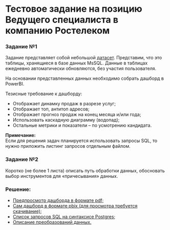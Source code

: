 # Тестовое задание на позицию Ведущего специалиста в компанию Ростелеком

### Задание №1
Задание представляет собой небольшой [датасет](https://github.com/A-Somnambula/Data-Analytics/blob/main/Projects/Test_Task_Rostelecom/tech_task.xlsx). Представим, что это таблицы, хранящиеся в базе данных MsSQL. Данные в таблицах ежедневно автоматически обновляются, без участия пользователя.

На основании представленных данных необходимо собрать дашборд в PowerBI.

Тезисные требование к дашборду:
- Отображает динамку продаж в разрезе услуг;
- Отображает топ, антитоп адресов;
- Отображает прогноз продаж на конец месяца и/или года;
- Использовать каскадную диаграмму (водопад);
- Остальные метрики и показатели – по усмотрению кандидата.

**Примечание:** <br> Если для решения задач планируется использовать запросы SQL, то нужно приложить листинг запросов отдельным файлом.

### Задание №2

Коротко (не более 1 листа) описать путь обработки данных, обосновать выбор инструментов для «причесывания» данных.

### Решение:
- [Предпросмотр дашборда в формате pdf;](https://github.com/A-Somnambula/Data-Analytics/blob/main/Projects/Test_Task_Rostelecom/%D0%94%D0%B0%D1%88%D0%B1%D0%BE%D1%80%D0%B4%20%D0%BF%D1%80%D0%B5%D0%B4%D0%B2%D0%B0%D1%80%D0%B8%D1%82%D0%B5%D0%BB%D1%8C%D0%BD%D1%8B%D0%B9%20%D0%BF%D1%80%D0%BE%D1%81%D0%BC%D0%BE%D1%82%D1%80.pdf)
- [Сам дашборд в формате pbix (для просмотра требуется скачивание);](https://github.com/A-Somnambula/Data-Analytics/blob/main/Projects/Test_Task_Rostelecom/Dashboard.pbix)
- [Список запросов SQL на синтаксисе Postgres;](https://github.com/A-Somnambula/Data-Analytics/blob/main/Projects/Test_Task_Rostelecom/%D0%97%D0%B0%D0%BF%D1%80%D0%BE%D1%81%D1%8B%20SQL.sql)
- [Описание преобразований данных.](https://github.com/A-Somnambula/Data-Analytics/blob/main/Projects/Test_Task_Rostelecom/%D0%9E%D0%BF%D0%B8%D1%81%D0%B0%D0%BD%D0%B8%D0%B5%20%D0%B4%D0%B5%D0%B9%D1%81%D1%82%D0%B2%D0%B8%D0%B9.md)